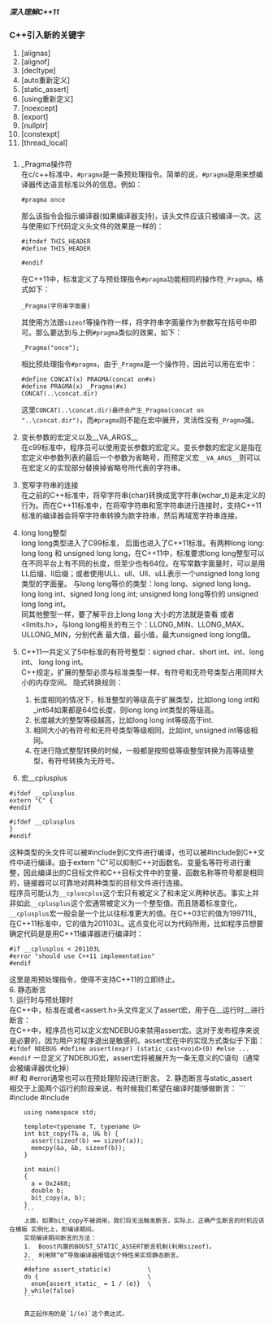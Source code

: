 ___深入理解C++11___

### C++引入新的关键字   
1.  [alignas]
2.  [alignof]
3.  [decltype]
4.  [auto重新定义]
5.  [static_assert]
6.  [using重新定义]
7.  [noexcept]
8.  [export]
9.  [nullptr]
10.  [constexpt]
11.  [thread_local]

###

1. \_Pragma操作符   
    在c/c++标准中，`#pragma`是一条预处理指令。简单的说，`#pragma`是用来想编译器传达语言标准以外的信息。例如：
    ```
    #pragma once
    ```
    那么该指令会指示编译器(如果编译器支持)，该头文件应该只被编译一次。这与使用如下代码定义头文件的效果是一样的：
    ```
    #ifndef THIS_HEADER
    #define THIS_HEADER

    #endif
    ```
    在C++11中，标准定义了与预处理指令`#pragma`功能相同的操作符`_Pragma`。格式如下：
    ```
    _Pragma(字符串字面量)
    ```
    其使用方法跟`sizeof`等操作符一样，将字符串字面量作为参数写在括号中即可。那么要达到与上例`#pragma`类似的效果，如下：
    ```
    _Pragma("once");
    ```
    相比预处理指令`#pragma`，由于`_Pragma`是一个操作符，因此可以用在宏中：
    ```
    #define CONCAT(x) PRAGMA(concat on#x)
    #define PRAGMA(x) _Pragma(#x)
    CONCAT(..\concat.dir)
    ```
    这里`CONCAT(..\concat.dir)最终会产生_Pragma(concat on "..\concat.dir")`，而`#pragma`则不能在宏中展开，灵活性没有`_Pragma`强。     

2.  变长参数的宏定义以及\_\_VA_ARGS\_\_     
    在c99标准中，程序员可以使用变长参数的宏定义。变长参数的宏定义是指在宏定义中参数列表的最后一个参数为省略号，而预定义宏`__VA_ARGS__`则可以在宏定义的实现部分替换掉省略号所代表的字符串。    
3.  宽窄字符串的连接      
    在之前的C++标准中，将窄字符串(char)转换成宽字符串(wchar_t)是未定义的行为。而在C++11标准中，在将窄字符串和宽字符串进行连接时，支持C++11标准的编译器会将窄字符串转换为款字符串，然后再域宽字符串连接。    
4.  long long整型   
    long long类型进入了C99标准， 后面也进入了C++11标准。有两种long long: long long 和 unsigned long long，在C++11中，标准要求long long整型可以在不同平台上有不同的长度，但至少也有64位。在写常数字面量时，可以是用LL后缀、ll后缀；或者使用ULL、ull、Ull、uLL表示一个unsigned long long类型的字面量。
    与long long等价的类型：long long、signed long long、long long int、signed long long int; unsigned long long等价的 unsigned long long int。    
    同其他整型一样，要了解平台上long long 大小的方法就是查看<climits> 或者<limits.h>，与long long相关的有三个：LLONG_MIN、LLONG_MAX、ULLONG_MIN，分别代表 最大值，最小值，最大unsigned long long值。        
5.  C++11一共定义了5中标准的有符号整型：signed char、short int、int、long int、 long long int。   
    C++规定，扩展的整型必须与标准类型一样，有符号和无符号类型占用同样大小的内存空间。
    隐式转换规则：    
    1.  长度相同的情况下，标准整型的等级高于扩展类型，比如long long int和_int64如果都是64位长度，则long long int类型的等级高。  
    2.  长度越大的整型等级越高，比如long long int等级高于int.   
    3.  相同大小的有符号和无符号类型等级相同，比如int, unsigned int等级相同。   
    4.  在进行隐式整型转换的时候，一般都是按照低等级整型转换为高等级整型，有符号转换为无符号。    
5.  宏\_\_cplusplus   
   ```
   #ifdef __cplusplus
   extern "C" {
   #endif

   #ifdef __cplusplus
   }
   #endif
   ```
   这种类型的头文件可以被#include到C文件进行编译，也可以被#include到C++文件中进行编译。由于extern "C"可以抑制C++对函数名、变量名等符号进行重整，因此编译出的C目标文件和C++目标文件中的变量、函数名称等符号都是相同的，链接器可以可靠地对两种类型的目标文件进行连接。    
   程序员可能认为`__cpluscplus`这个宏只有被定义了和未定义两种状态。事实上并非如此`__cplusplus`这个宏通常被定义为一个整型值。而且随着标准变化，`__cplusplus`宏一般会是一个比以往标准更大的值。在C++03它的值为199711L, 在C++11标准中，它的值为201103L。这点变化可以为代码所用，比如程序员想要确定代码是是用C++11编译器进行编译时：
   ```
   #if __cplusplus < 201103L
   #error "should use C++11 implementation"
   #endif
   ```
   这里是用预处理指令，使得不支持C++11的立即终止。    
6.  静态断言    
    1.  运行时与预处理时    
        在C++中，标准在<cassert>或者<assert.h>头文件定义了assert宏，用于在__运行时__进行断言：    
        在C++中，程序员也可以定义宏NDEBUG来禁用assert宏。这对于发布程序来说是必要的，因为用户对程序退出是敏感的。assert宏在<cassert>中的实现方式类似于下面：   
        ```
        #ifdef NDEBUG
        #define assert(expr) (static_cast<void>(0)
        #else
        ...
        #endif
        ```
        一旦定义了NDEBUG宏，assert宏将被展开为一条无意义的C语句（通常会被编译器优化掉）    
        \#if 和 #error通常也可以在预处理阶段进行断言。
    2.  静态断言与static_assert     
        相交于上面两个运行的阶段来说，有时候我们希望在编译时能够做断言：
        ```
        #include <casert>
        #include <cstring>

        using namespace std;

        template<typename T, typename U>
        int bit_copy(T& a, U& b) {
          assert(sizeof(b) == sizeof(a));
          memcpy(&a, &b, sizeof(b));
        }

        int main()
        {
          a = 0x2468;
          double b;
          bit_copy(a, b);
        }
        ```
        上面，如果bit_copy不被调用，我们将无法触发断言，实际上，正确产生断言的时机应该在模板 实例化上，即编译期间。   
        实现编译期间断言的方法：
        1.  Boost内置的BOUST_STATIC_ASSERT断言机制(利用sizeof)。    
        2.  利用除“0”导致编译器报错这个特性来实现静态断言。       
        ```
        #define assert_static(e)          \
        do {                              \
          enum{assert_static_ = 1 / (e)}  \
        } while(false)
        ```

        真正起作用的是`1/(e)`这个表达式，
